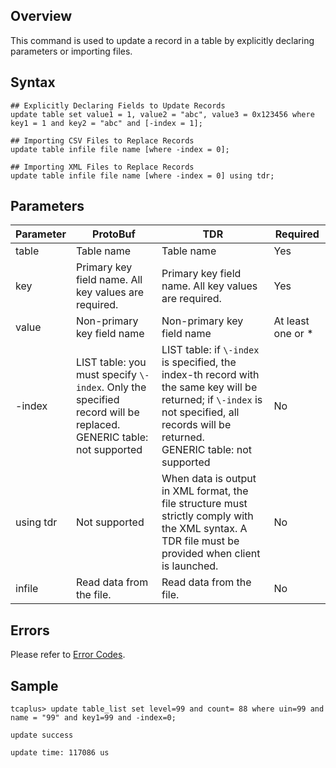 ## Overview
This command is used to update a record in a table by explicitly declaring parameters or importing files.

## Syntax
```
## Explicitly Declaring Fields to Update Records
update table set value1 = 1, value2 = "abc", value3 = 0x123456 where key1 = 1 and key2 = "abc" and [-index = 1];
 
## Importing CSV Files to Replace Records
update table infile file name [where -index = 0];
 
## Importing XML Files to Replace Records
update table infile file name [where -index = 0] using tdr;
```

## Parameters

|  Parameter          | ProtoBuf                                      | TDR                             | Required       |
| --------- | ------------------------------------- | ------------------------------------------- | ------------ |
| table     | Table name                                   | Table name                                  | Yes           |
| key       | Primary key field name. All key values are required.             | Primary key field name. All key values are required.               | Yes       |
| value     | Non-primary key field name                  | Non-primary key field name                                 | At least one or \* |
| \-index   | LIST table: you must specify `\-index`. Only the specified record will be replaced.<br>GENERIC table: not supported | LIST table: if `\-index` is specified, the index-th record with the same key will be returned; if `\-index` is not specified, all records will be returned.<br>GENERIC table: not supported | No           |
| using tdr | Not supported                 | When data is output in XML format, the file structure must strictly comply with the XML syntax. A TDR file must be provided when client is launched. | No           |
| infile    | Read data from the file.                          | Read data from the file.                          | No           |


## Errors
Please refer to [Error Codes](https://intl.cloud.tencent.com/document/product/1016/38791).

## Sample
```
tcaplus> update table_list set level=99 and count= 88 where uin=99 and name = "99" and key1=99 and -index=0;
 
update success
 
update time: 117086 us
```
